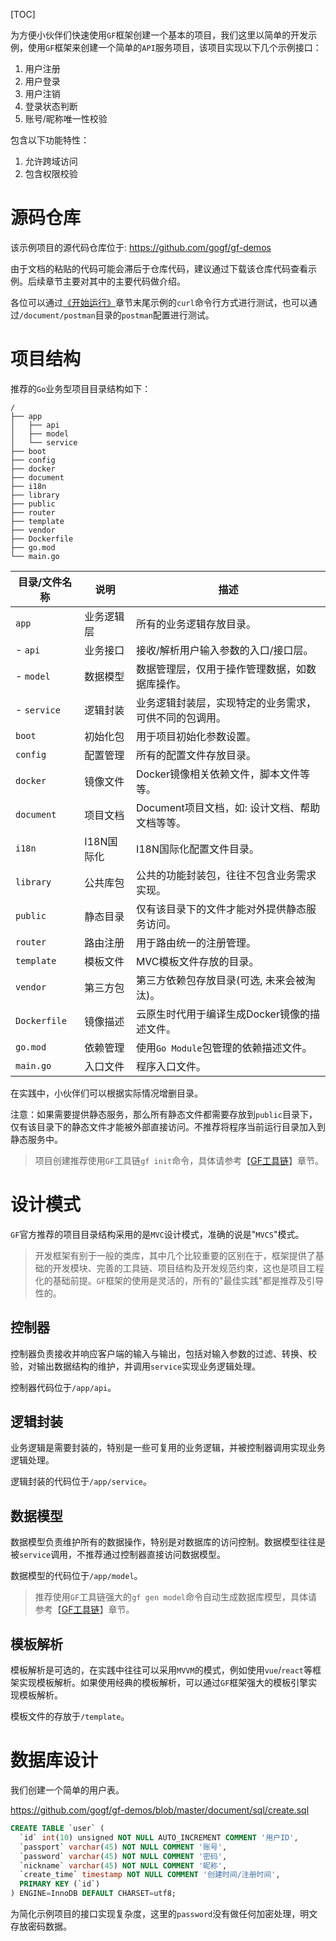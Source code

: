 [TOC]


为方便小伙伴们快速使用`GF`框架创建一个基本的项目，我们这里以简单的开发示例，使用`GF`框架来创建一个简单的`API`服务项目，该项目实现以下几个示例接口：
1. 用户注册
1. 用户登录
1. 用户注销
1. 登录状态判断
1. 账号/昵称唯一性校验

包含以下功能特性：
1. 允许跨域访问
1. 包含权限校验

# 源码仓库

该示例项目的源代码仓库位于: https://github.com/gogf/gf-demos 

由于文档的粘贴的代码可能会滞后于仓库代码，建议通过下载该仓库代码查看示例。后续章节主要对其中的主要代码做介绍。

各位可以通过[《开始运行》](start/buildrun.md)章节末尾示例的`curl`命令行方式进行测试，也可以通过`/document/postman`目录的`postman`配置进行测试。

# 项目结构
推荐的`Go`业务型项目目录结构如下：
```
/
├── app
│   ├── api
│   ├── model
│   └── service
├── boot
├── config
├── docker
├── document
├── i18n
├── library
├── public
├── router
├── template
├── vendor
├── Dockerfile
├── go.mod
└── main.go
```
|目录/文件名称   | 说明 | 描述
|---|---|---
|`app`           | 业务逻辑层 | 所有的业务逻辑存放目录。
| - `api`        | 业务接口   | 接收/解析用户输入参数的入口/接口层。
| - `model`      | 数据模型   | 数据管理层，仅用于操作管理数据，如数据库操作。
| - `service`    | 逻辑封装   | 业务逻辑封装层，实现特定的业务需求，可供不同的包调用。
|`boot`          | 初始化包   | 用于项目初始化参数设置。
|`config`        | 配置管理   | 所有的配置文件存放目录。
|`docker`        | 镜像文件   | Docker镜像相关依赖文件，脚本文件等等。
|`document`      | 项目文档   | Document项目文档，如: 设计文档、帮助文档等等。
|`i18n`          | I18N国际化 | I18N国际化配置文件目录。
|`library`       | 公共库包   | 公共的功能封装包，往往不包含业务需求实现。
|`public`        | 静态目录   | 仅有该目录下的文件才能对外提供静态服务访问。
|`router`        | 路由注册   | 用于路由统一的注册管理。
|`template`      | 模板文件   | MVC模板文件存放的目录。
|`vendor`        | 第三方包   | 第三方依赖包存放目录(可选, 未来会被淘汰)。
|`Dockerfile`    | 镜像描述 | 云原生时代用于编译生成Docker镜像的描述文件。
|`go.mod`        | 依赖管理   | 使用`Go Module`包管理的依赖描述文件。
|`main.go`       | 入口文件   | 程序入口文件。

在实践中，小伙伴们可以根据实际情况增删目录。

注意：如果需要提供静态服务，那么所有静态文件都需要存放到`public`目录下，仅有该目录下的静态文件才能被外部直接访问。不推荐将程序当前运行目录加入到静态服务中。

> 项目创建推荐使用`GF`工具链`gf init`命令，具体请参考【[GF工具链](toolchain/cli.md)】章节。

# 设计模式

`GF`官方推荐的项目目录结构采用的是`MVC`设计模式，准确的说是"`MVCS`"模式。

> 开发框架有别于一般的类库，其中几个比较重要的区别在于，框架提供了基础的开发模块、完善的工具链、项目结构及开发规范约束，这也是项目工程化的基础前提。`GF`框架的使用是灵活的，所有的"最佳实践"都是推荐及引导性的。

## 控制器

控制器负责接收并响应客户端的输入与输出，包括对输入参数的过滤、转换、校验，对输出数据结构的维护，并调用`service`实现业务逻辑处理。

控制器代码位于`/app/api`。

## 逻辑封装

业务逻辑是需要封装的，特别是一些可复用的业务逻辑，并被控制器调用实现业务逻辑处理。

逻辑封装的代码位于`/app/service`。

## 数据模型

数据模型负责维护所有的数据操作，特别是对数据库的访问控制。数据模型往往是被`service`调用，不推荐通过控制器直接访问数据模型。

数据模型的代码位于`/app/model`。

> 推荐使用`GF`工具链强大的`gf gen model`命令自动生成数据库模型，具体请参考【[GF工具链](toolchain/cli.md)】章节。

## 模板解析

模板解析是可选的，在实践中往往可以采用`MVVM`的模式，例如使用`vue`/`react`等框架实现模板解析。如果使用经典的模板解析，可以通过`GF`框架强大的模板引擎实现模板解析。

模板文件的存放于`/template`。


# 数据库设计
我们创建一个简单的用户表。

https://github.com/gogf/gf-demos/blob/master/document/sql/create.sql
```sql
CREATE TABLE `user` (
  `id` int(10) unsigned NOT NULL AUTO_INCREMENT COMMENT '用户ID',
  `passport` varchar(45) NOT NULL COMMENT '账号',
  `password` varchar(45) NOT NULL COMMENT '密码',
  `nickname` varchar(45) NOT NULL COMMENT '昵称',
  `create_time` timestamp NOT NULL COMMENT '创建时间/注册时间',
  PRIMARY KEY (`id`)
) ENGINE=InnoDB DEFAULT CHARSET=utf8;
```

为简化示例项目的接口实现复杂度，这里的`password`没有做任何加密处理，明文存放密码数据。











